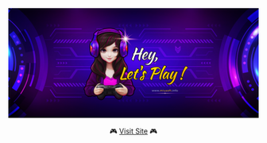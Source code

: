 <div align="center">
  <img src="miusoft-banner.jpg" alt="Miusoft Banner">
  <br>
  
 🎮  [Visit Site](https://miusoft.info/) 🎮 
</div>
